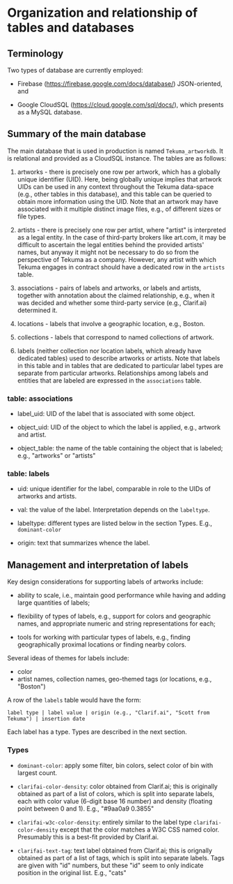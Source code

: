 # Organization and relationship of tables and databases

## Terminology

Two types of database are currently employed:

* Firebase (https://firebase.google.com/docs/database/) JSON-oriented, and

* Google CloudSQL (https://cloud.google.com/sql/docs/),
  which presents as a MySQL database.


## Summary of the main database

The main database that is used in production is named `Tekuma_artworkdb`. It is
relational and provided as a CloudSQL instance. The tables are as follows:

1. artworks - there is precisely one row per artwork, which has a globally
   unique identifier (UID). Here, being globally unique implies that artwork
   UIDs can be used in any context throughout the Tekuma data-space (e.g., other
   tables in this database), and this table can be queried to obtain more
   information using the UID. Note that an artwork may have associated with it
   multiple distinct image files, e.g., of different sizes or file types.

2. artists - there is precisely one row per artist, where "artist" is
   interpreted as a legal entity. In the case of third-party brokers like
   art.com, it may be difficult to ascertain the legal entities behind the
   provided artists' names, but anyway it might not be necessary to do so from
   the perspective of Tekuma as a company. However, any artist with which Tekuma
   engages in contract should have a dedicated row in the `artists` table.

3. associations - pairs of labels and artworks, or labels and artists, together
   with annotation about the claimed relationship, e.g., when it was decided and
   whether some third-party service (e.g., Clarif.ai) determined it.

4. locations - labels that involve a geographic location, e.g., Boston.

5. collections - labels that correspond to named collections of artwork.

6. labels (neither collection nor location labels, which already have
   dedicated tables) used to describe artworks or artists. Note that labels in
   this table and in tables that are dedicated to particular label types are
   separate from particular artworks. Relationships among labels and entities
   that are labeled are expressed in the `associations` table.

### table: associations

* label_uid: UID of the label that is associated with some object.

* object_uid: UID of the object to which the label is applied, e.g., artwork and
  artist.

* object_table: the name of the table containing the object that is labeled;
  e.g., "artworks" or "artists"


### table: labels

* uid: unique identifier for the label, comparable in role to the UIDs of
  artworks and artists.

* val: the value of the label. Interpretation depends on the `labeltype`.

* labeltype: different types are listed below in the section Types. E.g., `dominant-color`

* origin: text that summarizes whence the label.


## Management and interpretation of labels

Key design considerations for supporting labels of artworks include:

* ability to scale, i.e., maintain good performance while having and adding
  large quantities of labels;

* flexibility of types of labels, e.g., support for colors and geographic names,
  and appropriate numeric and string representations for each;

* tools for working with particular types of labels, e.g., finding
  geographically proximal locations or finding nearby colors.

Several ideas of themes for labels include:
* color
* artist names, collection names, geo-themed tags (or locations, e.g., "Boston")

A row of the `labels` table would have the form:

    label type | label value | origin (e.g., "Clarif.ai", "Scott from Tekuma") | insertion date

Each label has a type. Types are described in the next section.

### Types

* `dominant-color`: apply some filter, bin colors, select color of bin with largest count.

* `clarifai-color-density`: color obtained from Clarif.ai; this is originally
  obtained as part of a list of colors, which is split into separate labels,
  each with color value (6-digit base 16 number) and density (floating point
  between 0 and 1). E.g., "#9aa0a9 0.3855"

* `clarifai-w3c-color-density`: entirely similar to the label type
  `clarifai-color-density` except that the color matches a W3C CSS named
  color. Presumably this is a best-fit provided by Clarif.ai.

* `clarifai-text-tag`: text label obtained from Clarif.ai; this is orignally
  obtained as part of a list of tags, which is split into separate labels. Tags
  are given with "id" numbers, but these "id" seem to only indicate position in
  the original list. E.g., "cats"
